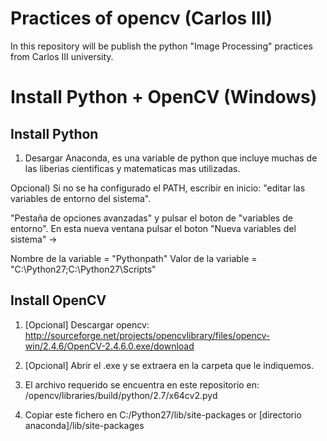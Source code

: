 # Practices of opencv (Carlos III)
In this repository will be publish the python "Image Processing" practices from Carlos III university.

# Install Python + OpenCV (Windows)

## Install Python

1) Desargar Anaconda, es una variable de python que incluye muchas de las liberias cientificas y matematicas mas utilizadas.

Opcional) Si no se ha configurado el PATH, escribir en inicio: "editar las variables de entorno del sistema".

"Pestaña de opciones avanzadas" y pulsar el boton de "variables de entorno".
En esta nueva ventana pulsar el boton "Nueva variables del sistema" -> 

Nombre de la variable = "Pythonpath"
Valor de la variable  = "C:\Python27\;C:\Python27\Scripts"

## Install OpenCV

1) [Opcional] Descargar opencv: 
http://sourceforge.net/projects/opencvlibrary/files/opencv-win/2.4.6/OpenCV-2.4.6.0.exe/download

2) [Opcional] Abrir el .exe y se extraera en la carpeta que le indiquemos.

3) El archivo requerido se encuentra en este repositorio en:
/opencv/libraries/build/python/2.7/x64cv2.pyd

4) Copiar este fichero en C:/Python27/lib/site-packages or [directorio anaconda]/lib/site-packages